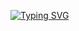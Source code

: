 [![Typing SVG](https://readme-typing-svg.demolab.com/?lines=howdy+peeps!/?font=Montserrat)](https://git.io/typing-svg)
